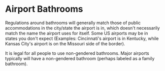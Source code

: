 # Airport Bathrooms

Regulations around bathrooms will generally match those of public
accommodations in the city/state the airport is in, which doesn't
necessarily match the name the airport uses for itself.  Some US airports
may be in states you don't expect (Examples: Cincinnati's airport is in
Kentucky, while Kansas City's airport is on the Missouri side of the
border).

It is legal for all people to use non-gendered bathrooms.  Major
airports typically will have a non-gendered bathroom (perhaps labeled as
a family bathroom).
